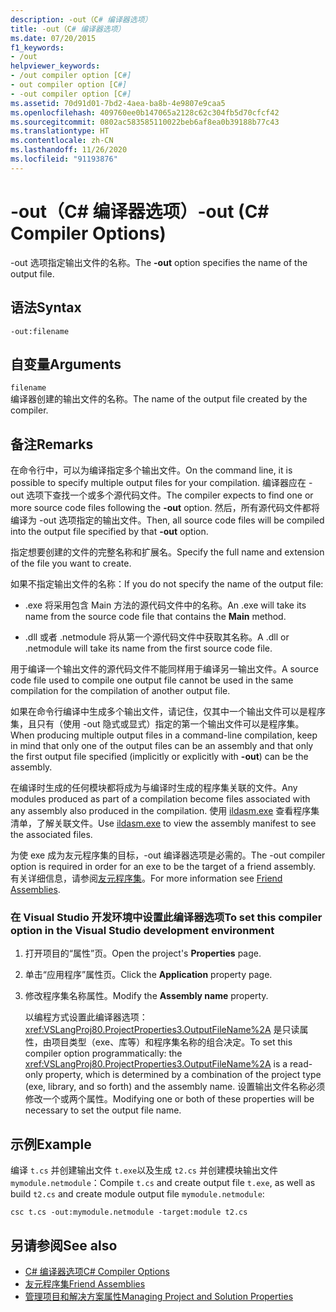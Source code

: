 ```yaml
---
description: -out（C# 编译器选项）
title: -out（C# 编译器选项）
ms.date: 07/20/2015
f1_keywords:
- /out
helpviewer_keywords:
- /out compiler option [C#]
- out compiler option [C#]
- -out compiler option [C#]
ms.assetid: 70d91d01-7bd2-4aea-ba8b-4e9807e9caa5
ms.openlocfilehash: 409760ee0b147065a2128c62c304fb5d70cfcf42
ms.sourcegitcommit: 0802ac583585110022beb6af8ea0b39188b77c43
ms.translationtype: HT
ms.contentlocale: zh-CN
ms.lasthandoff: 11/26/2020
ms.locfileid: "91193876"
---
```

# <a name="-out-c-compiler-options"></a><span data-ttu-id="73630-103">-out（C# 编译器选项）</span><span class="sxs-lookup"><span data-stu-id="73630-103">-out (C# Compiler Options)</span></span>

<span data-ttu-id="73630-104">-out 选项指定输出文件的名称。</span><span class="sxs-lookup"><span data-stu-id="73630-104">The **-out** option specifies the name of the output file.</span></span>  
  
## <a name="syntax"></a><span data-ttu-id="73630-105">语法</span><span class="sxs-lookup"><span data-stu-id="73630-105">Syntax</span></span>  
  
```console  
-out:filename  
```  
  
## <a name="arguments"></a><span data-ttu-id="73630-106">自变量</span><span class="sxs-lookup"><span data-stu-id="73630-106">Arguments</span></span>  

 `filename`  
 <span data-ttu-id="73630-107">编译器创建的输出文件的名称。</span><span class="sxs-lookup"><span data-stu-id="73630-107">The name of the output file created by the compiler.</span></span>  
  
## <a name="remarks"></a><span data-ttu-id="73630-108">备注</span><span class="sxs-lookup"><span data-stu-id="73630-108">Remarks</span></span>  

 <span data-ttu-id="73630-109">在命令行中，可以为编译指定多个输出文件。</span><span class="sxs-lookup"><span data-stu-id="73630-109">On the command line, it is possible to specify multiple output files for your compilation.</span></span> <span data-ttu-id="73630-110">编译器应在 -out 选项下查找一个或多个源代码文件。</span><span class="sxs-lookup"><span data-stu-id="73630-110">The compiler expects to find one or more source code files following the **-out** option.</span></span> <span data-ttu-id="73630-111">然后，所有源代码文件都将编译为 -out 选项指定的输出文件。</span><span class="sxs-lookup"><span data-stu-id="73630-111">Then, all source code files will be compiled into the output file specified by that **-out** option.</span></span>  
  
 <span data-ttu-id="73630-112">指定想要创建的文件的完整名称和扩展名。</span><span class="sxs-lookup"><span data-stu-id="73630-112">Specify the full name and extension of the file you want to create.</span></span>  
  
 <span data-ttu-id="73630-113">如果不指定输出文件的名称：</span><span class="sxs-lookup"><span data-stu-id="73630-113">If you do not specify the name of the output file:</span></span>  
  
- <span data-ttu-id="73630-114">.exe 将采用包含 Main 方法的源代码文件中的名称。</span><span class="sxs-lookup"><span data-stu-id="73630-114">An .exe will take its name from the source code file that contains the **Main** method.</span></span>  
  
- <span data-ttu-id="73630-115">.dll 或者 .netmodule 将从第一个源代码文件中获取其名称。</span><span class="sxs-lookup"><span data-stu-id="73630-115">A .dll or .netmodule will take its name from the first source code file.</span></span>  
  
 <span data-ttu-id="73630-116">用于编译一个输出文件的源代码文件不能同样用于编译另一输出文件。</span><span class="sxs-lookup"><span data-stu-id="73630-116">A source code file used to compile one output file cannot be used in the same compilation for the compilation of another output file.</span></span>  
  
 <span data-ttu-id="73630-117">如果在命令行编译中生成多个输出文件，请记住，仅其中一个输出文件可以是程序集，且只有（使用 -out 隐式或显式）指定的第一个输出文件可以是程序集。</span><span class="sxs-lookup"><span data-stu-id="73630-117">When producing multiple output files in a command-line compilation, keep in mind that only one of the output files can be an assembly and that only the first output file specified (implicitly or explicitly with **-out**) can be the assembly.</span></span>  
  
 <span data-ttu-id="73630-118">在编译时生成的任何模块都将成为与编译时生成的程序集关联的文件。</span><span class="sxs-lookup"><span data-stu-id="73630-118">Any modules produced as part of a compilation become files associated with any assembly also produced in the compilation.</span></span> <span data-ttu-id="73630-119">使用 [ildasm.exe](../../../framework/tools/ildasm-exe-il-disassembler.md) 查看程序集清单，了解关联文件。</span><span class="sxs-lookup"><span data-stu-id="73630-119">Use [ildasm.exe](../../../framework/tools/ildasm-exe-il-disassembler.md) to view the assembly manifest to see the associated files.</span></span>  
  
 <span data-ttu-id="73630-120">为使 exe 成为友元程序集的目标，-out 编译器选项是必需的。</span><span class="sxs-lookup"><span data-stu-id="73630-120">The -out compiler option is required in order for an exe to be the target of a friend assembly.</span></span> <span data-ttu-id="73630-121">有关详细信息，请参阅[友元程序集](../../../standard/assembly/friend.md)。</span><span class="sxs-lookup"><span data-stu-id="73630-121">For more information see [Friend Assemblies](../../../standard/assembly/friend.md).</span></span>  
  
### <a name="to-set-this-compiler-option-in-the-visual-studio-development-environment"></a><span data-ttu-id="73630-122">在 Visual Studio 开发环境中设置此编译器选项</span><span class="sxs-lookup"><span data-stu-id="73630-122">To set this compiler option in the Visual Studio development environment</span></span>  
  
1. <span data-ttu-id="73630-123">打开项目的“属性”页。</span><span class="sxs-lookup"><span data-stu-id="73630-123">Open the project's **Properties** page.</span></span>  
  
2. <span data-ttu-id="73630-124">单击“应用程序”属性页。</span><span class="sxs-lookup"><span data-stu-id="73630-124">Click the **Application** property page.</span></span>  
  
3. <span data-ttu-id="73630-125">修改程序集名称属性。</span><span class="sxs-lookup"><span data-stu-id="73630-125">Modify the **Assembly name** property.</span></span>  
  
     <span data-ttu-id="73630-126">以编程方式设置此编译器选项：<xref:VSLangProj80.ProjectProperties3.OutputFileName%2A> 是只读属性，由项目类型（exe、库等）和程序集名称的组合决定。</span><span class="sxs-lookup"><span data-stu-id="73630-126">To set this compiler option programmatically: the <xref:VSLangProj80.ProjectProperties3.OutputFileName%2A> is a read-only property, which is determined by a combination of the project type (exe, library, and so forth) and the assembly name.</span></span> <span data-ttu-id="73630-127">设置输出文件名称必须修改一个或两个属性。</span><span class="sxs-lookup"><span data-stu-id="73630-127">Modifying one or both of these properties will be necessary to set the output file name.</span></span>  
  
## <a name="example"></a><span data-ttu-id="73630-128">示例</span><span class="sxs-lookup"><span data-stu-id="73630-128">Example</span></span>  

 <span data-ttu-id="73630-129">编译 `t.cs` 并创建输出文件 `t.exe`以及生成 `t2.cs` 并创建模块输出文件 `mymodule.netmodule`：</span><span class="sxs-lookup"><span data-stu-id="73630-129">Compile `t.cs` and create output file `t.exe`, as well as build `t2.cs` and create module output file `mymodule.netmodule`:</span></span>  
  
```console  
csc t.cs -out:mymodule.netmodule -target:module t2.cs  
```  
  
## <a name="see-also"></a><span data-ttu-id="73630-130">另请参阅</span><span class="sxs-lookup"><span data-stu-id="73630-130">See also</span></span>

- [<span data-ttu-id="73630-131">C# 编译器选项</span><span class="sxs-lookup"><span data-stu-id="73630-131">C# Compiler Options</span></span>](./index.md)
- [<span data-ttu-id="73630-132">友元程序集</span><span class="sxs-lookup"><span data-stu-id="73630-132">Friend Assemblies</span></span>](../../../standard/assembly/friend.md)
- [<span data-ttu-id="73630-133">管理项目和解决方案属性</span><span class="sxs-lookup"><span data-stu-id="73630-133">Managing Project and Solution Properties</span></span>](/visualstudio/ide/managing-project-and-solution-properties)
